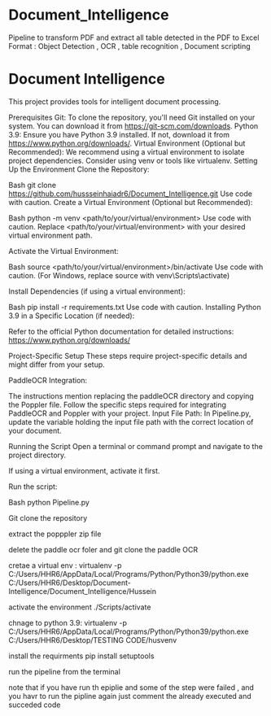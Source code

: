 # Document_Intelligence
Pipeline to transform PDF and extract all table detected in the PDF to Excel Format : Object Detection , OCR , table recognition , Document scripting
# Document Intelligence

This project provides tools for intelligent document processing.

Prerequisites
Git: To clone the repository, you'll need Git installed on your system. You can download it from https://git-scm.com/downloads.
Python 3.9: Ensure you have Python 3.9 installed. If not, download it from https://www.python.org/downloads/.
Virtual Environment (Optional but Recommended): We recommend using a virtual environment to isolate project dependencies. Consider using venv or tools like virtualenv.
Setting Up the Environment
Clone the Repository:

Bash
git clone https://github.com/hussseinhaiadr6/Document_Intelligence.git
Use code with caution.
Create a Virtual Environment (Optional but Recommended):

Bash
python -m venv <path/to/your/virtual/environment>
Use code with caution.
Replace <path/to/your/virtual/environment> with your desired virtual environment path.

Activate the Virtual Environment:

Bash
source <path/to/your/virtual/environment>/bin/activate
Use code with caution.
(For Windows, replace source with venv\Scripts\activate)

Install Dependencies (if using a virtual environment):

Bash
pip install -r requirements.txt
Use code with caution.
Installing Python 3.9 in a Specific Location (if needed):

Refer to the official Python documentation for detailed instructions: https://www.python.org/downloads/

Project-Specific Setup
These steps require project-specific details and might differ from your setup.

PaddleOCR Integration:

The instructions mention replacing the paddleOCR directory and copying the Poppler file.
Follow the specific steps required for integrating PaddleOCR and Poppler with your project.
Input File Path: In Pipeline.py, update the variable holding the input file path with the correct location of your document.

Running the Script
Open a terminal or command prompt and navigate to the project directory.

If using a virtual environment, activate it first.

Run the script:

Bash
python Pipeline.py




Git clone  the repository 


extract the popppler zip file 


delete the paddle ocr foler and git clone the paddle OCR 


cretae a virtual env : virtualenv -p C:/Users/HHR6/AppData/Local/Programs/Python/Python39/python.exe C:/Users/HHR6/Desktop/Document-Intelligence/Document_Intelligence/Hussein



activate the environment   ./Scripts/activate 

chnage to python 3.9: virtualenv -p C:/Users/HHR6/AppData/Local/Programs/Python/Python39/python.exe C:/Users/HHR6/Desktop/TESTING CODE/husvenv


install the requirments 
pip install setuptools 


run the pipeline  from the terminal


note that if you have run th epiplie and some of the step were failed , and you havr to run the pipline again just comment the already executed and succeded code 
